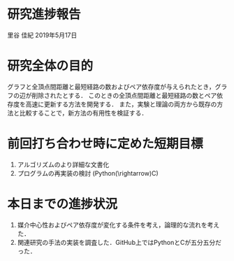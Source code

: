 研究進捗報告
================
里谷 佳紀
2019年5月17日







# 研究全体の目的

グラフと全頂点間距離と最短経路の数およびペア依存度が与えられたとき，グラフの辺が削除されたとする．
このときの全頂点間距離と最短経路の数とペア依存度を高速に更新する方法を開発する．
また，実験と理論の両方から既存の方法と比較することで，新方法の有用性を検証する．

# 前回打ち合わせ時に定めた短期目標

1.  アルゴリズムのより詳細な文書化
2.  プログラムの再実装の検討 (Python\(\rightarrow\)C)

# 本日までの進捗状況

1.  媒介中心性およびペア依存度が変化する条件を考え，論理的な流れを考えた．
2.  関連研究の手法の実装を調査した．GitHub上ではPythonとCが五分五分だった．
